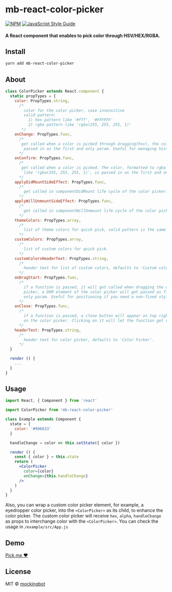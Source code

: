 # mb-react-color-picker

>

[![NPM](https://img.shields.io/npm/v/mb-react-color-picker.svg)](https://www.npmjs.com/package/mb-react-color-picker) [![JavaScript Style Guide](https://img.shields.io/badge/code_style-standard-brightgreen.svg)](https://standardjs.com)

#### A React component that enables to pick color through HSV/HEX/RGBA.


## Install

```bash
yarn add mb-react-color-picker
```

## About
```jsx
class ColorPicker extends React.component {
  static propTypes = {
    color: PropTypes.string,
      /*
        color for the color picker, case insensitive
        valid pattern:
          1) hex pattern like '#fff', '#FFFFFF'
          2) rgba pattern like 'rgba(255, 255, 255, 1)'
       */
    onChange: PropTypes.func,
      /*
       get called when a color is picked through dragging(hsv), the color is
        passed in as the first and only param. Useful for managing history.
      */
    onConfirm: PropTypes.func,
      /*
       get called when a color is picked. The color, formatted to rgba pattern,
        like 'rgba(255, 255, 255, 1)', is passed in as the first and only param.
      */
    applyDidMountSideEffect: PropTypes.func,
      /*
        get called in componentDidMount life cycle of the color picker.
      */
    applyWillUnmountSideEffect: PropTypes.func,
      /*
        get called in componentWillUnmount life cycle of the color picker.
      */
    themeColors: PropTypes.array,
      /*
        list of theme colors for quick pick, valid pattern is the same as above.
      */
    customColors: PropTypes.array,
      /*
        list of custom colors for quick pick.
      */
    customColorsHeaderText: PropTypes.string,
      /*
        header text for list of custom colors, defaults to 'Custom colors'.
      */
    onDragStart: PropTypes.func,
      /*
        if a function is passed, it will get called when dragging the color
        picker, a DOM element of the color picker will get passed as first and
        only param. Useful for positioning if you need a non-fixed style.
      */
    onClose: PropTypes.func,
      /*
        if a function is passed, a close button will appear on top right corner
        on the color picker. Clicking on it will let the function get called.
      */
    headerText: PropTypes.string,
      /*
        header text for color picker, defaults to 'Color Picker'.
      */
  }

  render () {
    ...
  }
}
```


## Usage

```jsx
import React, { Component } from 'react'

import ColorPicker from 'mb-react-color-picker'

class Example extends Component {
  state = {
    color: '#996633'
  }

  handleChange = color => this.setState({ color })

  render () {
    const { color } = this.state
    return (
      <ColorPicker
        color={color}
        onChange={this.handleChange}
      />
    )
  }
}
```

Also, you can wrap a custom color picker element, for example, a eyedropper color picker, into the `<ColorPicker>` as its child, to enhance the color picker. The custom color picker will receive `hex`, `alpha`, `handleChange` as props to interchange color with the `<ColorPicker>`. You can check the usage in `/example/src/App.js`


## Demo
[Pick me :hearts:](https://mockingbot.github.io/mb-color-picker/)


## License

MIT © [mockingbot](https://github.com/mockingbot)

